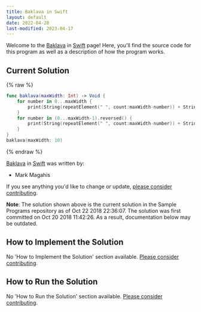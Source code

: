 ```yaml
---
title: Baklava in Swift
layout: default
date: 2022-04-28
last-modified: 2023-04-17
---
```


Welcome to the [Baklava](https://sampleprograms.io/projects/baklava) in [Swift](https://sampleprograms.io/languages/swift) page! Here, you'll find the source code for this program as well as a description of how the program works.

## Current Solution

{% raw %}

```swift
func baklava(maxWidth: Int) -> Void {
    for number in 0...maxWidth {
        print(String(repeatElement(" ", count:maxWidth-number)) + String(repeatElement("*", count:number*2+1)))
    }
    for number in (0...maxWidth-1).reversed() {
        print(String(repeatElement(" ", count:maxWidth-number)) + String(repeatElement("*", count:number*2+1)))
    }
}
baklava(maxWidth: 10)
```

{% endraw %}

[Baklava](https://sampleprograms.io/projects/baklava) in [Swift](https://sampleprograms.io/languages/swift) was written by:

- Mark Magahis

If you see anything you'd like to change or update, [please consider contributing](https://github.com/TheRenegadeCoder/sample-programs).

**Note**: The solution shown above is the current solution in the Sample Programs repository as of Oct 22 2018 22:36:07. The solution was first committed on Oct 20 2018 11:42:26. As a result, documentation below may be outdated.

## How to Implement the Solution

No 'How to Implement the Solution' section available. [Please consider contributing](https://github.com/TheRenegadeCoder/sample-programs-website).

## How to Run the Solution

No 'How to Run the Solution' section available. [Please consider contributing](https://github.com/TheRenegadeCoder/sample-programs-website).